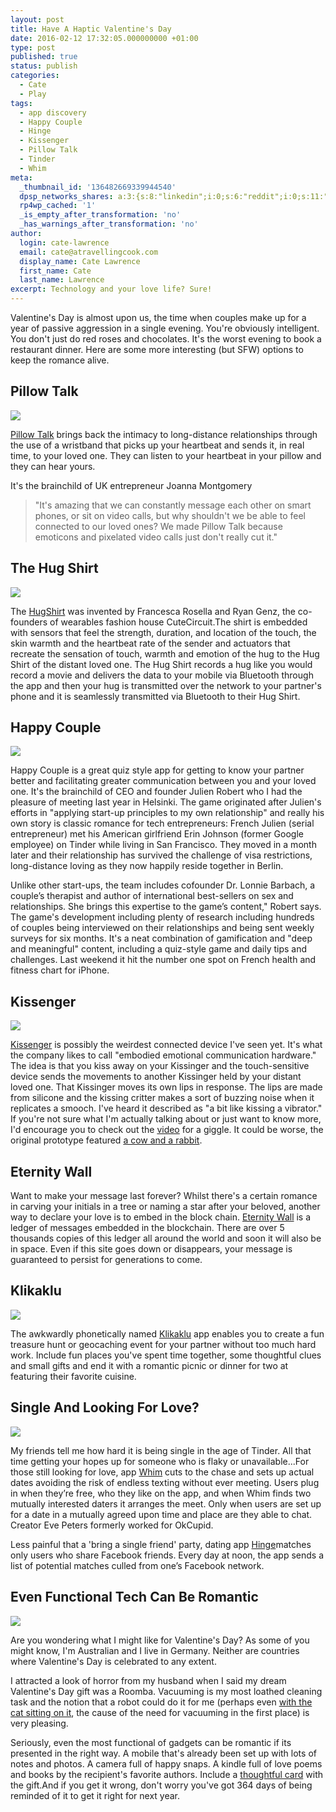 ```yaml
---
layout: post
title: Have A Haptic Valentine's Day
date: 2016-02-12 17:32:05.000000000 +01:00
type: post
published: true
status: publish
categories:
  - Cate
  - Play
tags:
  - app discovery
  - Happy Couple
  - Hinge
  - Kissenger
  - Pillow Talk
  - Tinder
  - Whim
meta:
  _thumbnail_id: '136482669339944540'
  dpsp_networks_shares: a:3:{s:8:"linkedin";i:0;s:6:"reddit";i:0;s:11:"google-plus";i:0;}
  rp4wp_cached: '1'
  _is_empty_after_transformation: 'no'
  _has_warnings_after_transformation: 'no'
author:
  login: cate-lawrence
  email: cate@atravellingcook.com
  display_name: Cate Lawrence
  first_name: Cate
  last_name: Lawrence
excerpt: Technology and your love life? Sure!
---
```

Valentine's Day is almost upon us, the time when couples make up for a
year of passive aggression in a single evening. You're obviously
intelligent. You don't just do red roses and chocolates. It's the worst
evening to book a restaurant dinner. Here are some more interesting (but
SFW) options to keep the romance alive.

Pillow Talk
-----------

![](rw-import/MTM2NDc5MzI4MTIzNzU4MTc3.jpg)

[Pillow Talk](http://www.littleriot.com/pillow-talk/) brings back the
intimacy to long-distance relationships through the use of a wristband
that picks up your heartbeat and sends it, in real time, to your loved
one. They can listen to your heartbeat in your pillow and they can hear
yours.

It's the brainchild of UK entrepreneur Joanna Montgomery

> "It's amazing that we can constantly message each other on smart
> phones, or sit on video calls, but why shouldn't we be able to feel
> connected to our loved ones? We made Pillow Talk because emoticons and
> pixelated video calls just don't really cut it."

The Hug Shirt
-------------

![](rw-import/MTM2NDc5OTQ2ODY3NDg0MjU1.jpg)

The [HugShirt](http://cutecircuit.com/the-hug-shirt/) was invented by
Francesca Rosella and Ryan Genz, the co-founders of wearables fashion
house CuteCircuit.The shirt is embedded with sensors that feel the
strength, duration, and location of the touch, the skin warmth and the
heartbeat rate of the sender and actuators that recreate the sensation
of touch, warmth and emotion of the hug to the Hug Shirt of the distant
loved one. The Hug Shirt records a hug like you would record a movie and
delivers the data to your mobile via Bluetooth through the app and then
your hug is transmitted over the network to your partner's phone and it
is seamlessly transmitted via Bluetooth to their Hug Shirt.

Happy Couple
------------

![](rw-import/MTM2NDc4ODI4Mjk2OTM5MTA1.webp)

Happy Couple is a great quiz style app for getting to know your partner
better and facilitating greater communication between you and your loved
one. It's the brainchild of CEO and founder Julien Robert who I had the
pleasure of meeting last year in Helsinki. The game originated after
Julien's efforts in "applying start-up principles to my own
relationship" and really his own story is classic romance for tech
entrepreneurs: French Julien (serial entrepreneur) met his American
girlfriend Erin Johnson (former Google employee) on Tinder while living
in San Francisco. They moved in a month later and their relationship has
survived the challenge of visa restrictions, long-distance loving as
they now happily reside together in Berlin.

Unlike other start-ups, the team includes cofounder Dr. Lonnie Barbach,
a couple’s therapist and author of international best-sellers on sex and
relationships. She brings this expertise to the game’s content," Robert
says. The game's development including plenty of research including
hundreds of couples being interviewed on their relationships and being
sent weekly surveys for six months. It's a neat combination of
gamification and "deep and meaningful" content, including a quiz-style
game and daily tips and challenges. Last weekend it hit the number one
spot on French health and fitness chart for iPhone.

Kissenger
---------

![](rw-import/MTM2NDc5NzQyODU2NTM3Njk1.jpg)

[Kissenger](http://www.kissengers.com/) is possibly the weirdest
connected device I've seen yet. It's what the company likes to call
"embodied emotional communication hardware." The idea is that you kiss
away on your Kissinger and the touch-sensitive device sends the
movements to another Kissinger held by your distant loved one. That
Kissinger moves its own lips in response. The lips are made from
silicone and the kissing critter makes a sort of buzzing noise when it
replicates a smooch. I've heard it described as "a bit like kissing a
vibrator." If you're not sure what I'm actually talking about or just
want to know more, I'd encourage you to check out the
[video](https://www.youtube.com/watch?v=zV4bUplyOIQ) for a giggle. It
could be worse, the original prototype featured [a cow and a
rabbit](https://www.youtube.com/watch?v=oSckuNlzQdM).

Eternity Wall
-------------

Want to make your message last forever? Whilst there's a certain romance
in carving your initials in a tree or naming a star after your beloved,
another way to declare your love is to embed in the block chain.
[Eternity Wall](http://eternitywall.it/) is a ledger of messages
embedded in the blockchain. There are over 5 thousands copies of this
ledger all around the world and soon it will also be in space. Even if
this site goes down or disappears, your message is guaranteed to persist
for generations to come.

Klikaklu
--------

![](rw-import/MTM2NDg0NTA4NjU5NjIzNTIx.jpg)

The awkwardly phonetically named [Klikaklu](http://www.klikaklu.com/)
app enables you to create a fun treasure hunt or geocaching event for
your partner without too much hard work. Include fun places you've spent
time together, some thoughtful clues and small gifts and end it with a
romantic picnic or dinner for two at featuring their favorite cuisine.

Single And Looking For Love?
----------------------------

![](rw-import/MTM2NDc5NDY1NTYyNzExNjQ3.jpg)

My friends tell me how hard it is being single in the age of Tinder. All
that time getting your hopes up for someone who is flaky or
unavailable...For those still looking for love, app
[Whim](http://joinwhim.com/) cuts to the chase and sets up actual dates
avoiding the risk of endless texting without ever meeting. Users plug in
when they’re free, who they like on the app, and when Whim finds two
mutually interested daters it arranges the meet. Only when users are set
up for a date in a mutually agreed upon time and place are they able to
chat. Creator Eve Peters formerly worked for OkCupid.

Less painful that a 'bring a single friend' party, dating app
[Hinge](https://itunes.apple.com/us/app/hinge/id595287172?mt=8)matches
only users who share Facebook friends. Every day at noon, the app sends
a list of potential matches culled from one’s Facebook network.

Even Functional Tech Can Be Romantic
------------------------------------

![](rw-import/MTM2NDg1MDQzOTE5OTIyNzgz.jpg)

Are you wondering what I might like for Valentine's Day? As some of you
might know, I'm Australian and I live in Germany. Neither are countries
where Valentine's Day is celebrated to any extent.

I attracted a look of horror from my husband when I said my dream
Valentine's Day gift was a Roomba. Vacuuming is my most loathed cleaning
task and the notion that a robot could do it for me (perhaps even [with
the cat sitting on it](https://www.youtube.com/watch?v=mk4XB2wZqF4), the
cause of the need for vacuuming in the first place) is very pleasing.

Seriously, even the most functional of gadgets can be romantic if its
presented in the right way. A mobile that's already been set up with
lots of notes and photos. A camera full of happy snaps. A kindle full of
love poems and books by the recipient's favorite authors. Include a
[thoughtful
card](https://www.etsy.com/listing/176874265/romantic-card-valentine-card-iphone-card?ga_order=most_relevant&ga_search_type=all&ga_view_type=gallery&ga_search_query=there%20is%20no%20one%20i%27d%20rather%20lie%20in%20bed%20and%20look%20at%20my%20phone%20next%20to&ref=sr_gallery_1)
with the gift.And if you get it wrong, don't worry you've got 364 days
of being reminded of it to get it right for next year.
